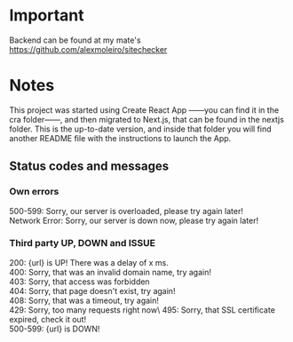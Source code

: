 # Important

Backend can be found at my mate's https://github.com/alexmoleiro/sitechecker

# Notes
This project was started using Create React App ——you can find it in the cra folder——, and then migrated to Next.js, that can be found in the nextjs folder. This is the up-to-date version, and inside that folder you will find another README file with the instructions to launch the App.

## Status codes and messages
### Own errors

500-599: Sorry, our server is overloaded, please try again later!\
Network Error: Sorry, our server is down now, please try again later!

### Third party UP, DOWN and ISSUE
200: {url} is UP! There was a delay of x ms.\
400: Sorry, that was an invalid domain name, try again!\
403: Sorry, that access was forbidden\
404: Sorry, that page doesn't exist, try again!\
408: Sorry, that was a timeout, try again!\
429: Sorry, too many requests right now\ 
495: Sorry, that SSL certificate expired, check it out!\
500-599: {url} is DOWN!